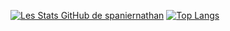 [![Les Stats GitHub de spaniernathan](https://github-readme-stats.vercel.app/api?username=spaniernathan&theme=tokyonight&count_private=true&include_all_commits=true&show_icons=true)](https://github.com/anuraghazra/github-readme-stats)
[![Top Langs](https://github-readme-stats.vercel.app/api/top-langs/?username=spaniernathan&layout=compact&theme=tokyonight&langs_count=6)](https://github.com/anuraghazra/github-readme-stats)
